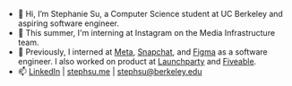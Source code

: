 - 👋 Hi, I’m Stephanie Su, a Computer Science student at UC Berkeley and aspiring software engineer.
- 🎨 This summer, I'm interning at Instagram on the Media Infrastructure team.
- 💼 Previously, I interned at [Meta](https://www.meta.com/), [Snapchat](https://www.snapchat.com/), and [Figma](https://www.figma.com/) as a software engineer. I also worked on product at [Launchparty](https://www.launchparty.vc/) and [Fiveable](https://fiveable.me/).
- 📫 [LinkedIn](https://www.linkedin.com/in/steph-su/) | [stephsu.me](http://stephsu.me) | [stephsu@berkeley.edu](mailto:stephsu@berkeley.edu)

<!---
stephaniefenhua/stephaniefenhua is a ✨ special ✨ repository because its `README.md` (this file) appears on your GitHub profile.
You can click the Preview link to take a look at your changes.
--->
